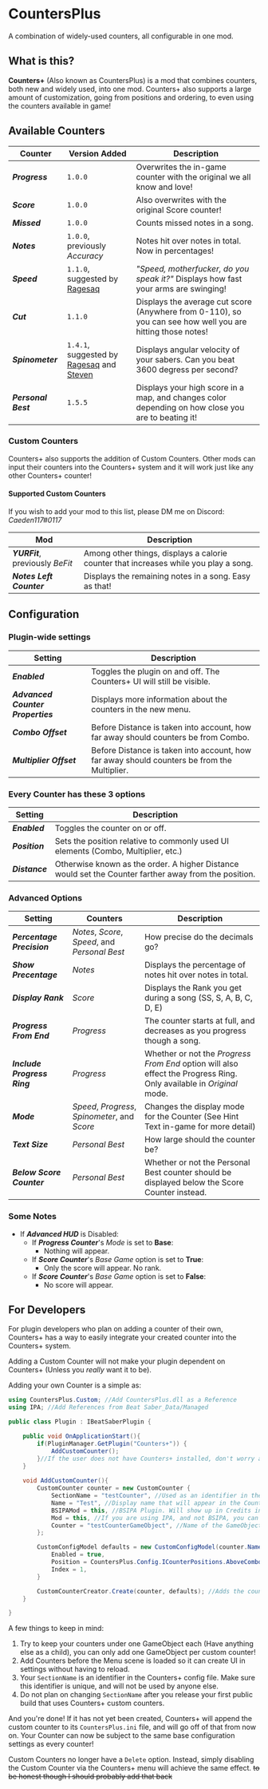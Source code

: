 # CountersPlus
A combination of widely-used counters, all configurable in one mod.

## What is this?
**Counters+** (Also known as CountersPlus) is a mod that combines counters, both new and widely used, into one mod. Counters+ also supports a large amount of customization, going from positions and ordering, to even using the counters available in game!

## Available Counters
|Counter|Version Added|Description|
|-|-|-|
|***Progress***|`1.0.0`|Overwrites the in-game counter with the original we all know and love!|
|***Score***|`1.0.0`|Also overwrites with the original Score counter!|
|***Missed***|`1.0.0`|Counts missed notes in a song.|
|***Notes***|`1.0.0`, previously *Accuracy*|Notes hit over notes in total. Now in percentages!|
|***Speed***|`1.1.0`, suggested by [Ragesaq](https://www.twitch.tv/ragesaq)|*"Speed, motherfucker, do you speak it?"* Displays how fast your arms are swinging!|
|***Cut***|`1.1.0`|Displays the average cut score (Anywhere from 0-110), so you can see how well you are hitting those notes!|
|***Spinometer***|`1.4.1`, suggested by [Ragesaq](https://www.twitch.tv/ragesaq) and [Steven](https://www.twitch.tv/StevenTheCat)|Displays angular velocity of your sabers. Can you beat 3600 degress per second?|
|***Personal Best***|`1.5.5`|Displays your high score in a map, and changes color depending on how close you are to beating it!|

### Custom Counters
Counters+ also supports the addition of Custom Counters. Other mods can input their counters into the Counters+ system and it will work just like any other Counters+ counter!

#### Supported Custom Counters
If you wish to add your mod to this list, please DM me on Discord: *Caeden117#0117*

|Mod|Description|
|-|-|
|***YURFit***, previously *BeFit*|Among other things, displays a calorie counter that increases while you play a song.|
|***Notes Left Counter***|Displays the remaining notes in a song. Easy as that!|

## Configuration

### Plugin-wide settings
|Setting|Description|
|-|-|
|***Enabled***|Toggles the plugin on and off. The Counters+ UI will still be visible.|
|***Advanced Counter Properties***|Displays more information about the counters in the new menu.|
|***Combo Offset***|Before Distance is taken into account, how far away should counters be from Combo.|
|***Multiplier Offset***|Before Distance is taken into account, how far away should counters be from the Multiplier.|

### Every Counter has these 3 options
|Setting|Description|
|-|-|
|***Enabled***|Toggles the counter on or off.|
|***Position***|Sets the position relative to commonly used UI elements (Combo, Multiplier, etc.)|
|***Distance***|Otherwise known as the order. A higher Distance would set the Counter farther away from the position.|

### Advanced Options
|Setting|Counters|Description
|-|-|-|
|***Percentage Precision***|*Notes*, *Score*, *Speed*, and *Personal Best*|How precise do the decimals go?|
|***Show Precentage***|*Notes*|Displays the percentage of notes hit over notes in total.|
|***Display Rank***|*Score*|Displays the Rank you get during a song (SS, S, A, B, C, D, E)|
|***Progress From End***|*Progress*|The counter starts at full, and decreases as you progress though a song.|
|***Include Progress Ring***|*Progress*|Whether or not the *Progress From End* option will also effect the Progress Ring. Only available in *Original* mode.|
|***Mode***|*Speed*, *Progress*, *Spinometer*, and *Score*|Changes the display mode for the Counter (See Hint Text in-game for more detail)|
|***Text Size***|*Personal Best*|How large should the counter be?|
|***Below Score Counter***|*Personal Best*|Whether or not the Personal Best counter should be displayed below the Score Counter instead.|

### Some Notes

- If ***Advanced HUD*** is Disabled:
  - If ***Progress Counter***'s *Mode* is set to **Base**:
    - Nothing will appear.
  - If ***Score Counter***'s *Base Game* option is set to **True**:
    - Only the score will appear. No rank.
  - If ***Score Counter***'s *Base Game* option is set to **False**:
    - No score will appear.

## For Developers
For plugin developers who plan on adding a counter of their own, Counters+ has a way to easily integrate your created counter into the Counters+ system.

Adding a Custom Counter will not make your plugin dependent on Counters+ (Unless you *really* want it to be).

Adding your own Counter is a simple as:

```csharp
using CountersPlus.Custom; //Add CountersPlus.dll as a Reference
using IPA; //Add References from Beat Saber_Data/Managed

public class Plugin : IBeatSaberPlugin {

	public void OnApplicationStart(){
		if(PluginManager.GetPlugin("Counters+")) {
			AddCustomCounter();
		}//If the user does not have Counters+ installed, don't worry about it.
	}
	
	void AddCustomCounter(){
		CustomCounter counter = new CustomCounter {
			SectionName = "testCounter", //Used as an identifier in the Counters+ config file. Don't plan on changing this.
			Name = "Test", //Display name that will appear in the Counters+ settings list.
			BSIPAMod = this, //BSIPA Plugin. Will show up in Credits in the Counters+ settings list.
			Mod = this, //If you are using IPA, and not BSIPA, you can use this instead.
			Counter = "testCounterGameObject", //Name of the GameObject that holds your Counter component. Used to hook into the Counters+ system.
		};

		CustomConfigModel defaults = new CustomConfigModel(counter.Name) { //Let's add some defaults to our custom counter.
			Enabled = true,
			Position = CountersPlus.Config.ICounterPositions.AboveCombo,
			Index = 1,
		}

		CustomCounterCreator.Create(counter, defaults); //Adds the counter to the system with the defaults we made.
	}

}
```

A few things to keep in mind:
1. Try to keep your counters under one GameObject each (Have anything else as a child), you can only add one GameObject per custom counter!
2. Add Counters before the Menu scene is loaded so it can create UI in settings without having to reload.
3. Your `SectionName` is an identifier in the Counters+ config file. Make sure this identifier is unique, and will not be used by anyone else.
4. Do not plan on changing `SectionName` after you release your first public build that uses Counters+ custom counters.

And you're done! If it has not yet been created, Counters+ will append the custom counter to its `CountersPlus.ini` file, and will go off of that from now on. Your Counter can now be subject to the same base configuration settings as every counter!

Custom Counters no longer have a `Delete` option. Instead, simply disabling the Custom Counter via the Counters+ menu will achieve the same effect. ~~to be honest though I should probably add that back~~
